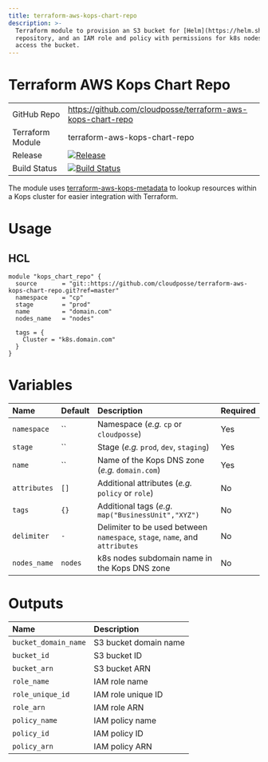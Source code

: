 ```yaml
---
title: terraform-aws-kops-chart-repo
description: >-
  Terraform module to provision an S3 bucket for [Helm](https://helm.sh/) chart
  repository, and an IAM role and policy with permissions for k8s nodes to
  access the bucket.
---
```


# Terraform AWS Kops Chart Repo

|                  |                                                                                                                                                                        |
|:-----------------|:-----------------------------------------------------------------------------------------------------------------------------------------------------------------------|
| GitHub Repo      | <https://github.com/cloudposse/terraform-aws-kops-chart-repo>                                                                                                          |
| Terraform Module | terraform-aws-kops-chart-repo                                                                                                                                          |
| Release          | [![Release](https://img.shields.io/github/release/cloudposse/terraform-aws-kops-chart-repo.svg)](https://github.com/cloudposse/terraform-aws-kops-chart-repo/releases) |
| Build Status     | [![Build Status](https://travis-ci.org/cloudposse/terraform-aws-kops-chart-repo.svg?branch=master)](https://travis-ci.org/cloudposse/terraform-aws-kops-chart-repo)    |

The module uses [terraform-aws-kops-metadata](https://github.com/cloudposse/terraform-aws-kops-metadata) to lookup resources within a Kops cluster for easier integration with Terraform.

# Usage

## HCL

```hcl
module "kops_chart_repo" {
  source       = "git::https://github.com/cloudposse/terraform-aws-kops-chart-repo.git?ref=master"
  namespace    = "cp"
  stage        = "prod"
  name         = "domain.com"
  nodes_name   = "nodes"

  tags = {
    Cluster = "k8s.domain.com"
  }
}
```

# Variables

| Name         | Default | Description                                                                 | Required |
|:-------------|:--------|:----------------------------------------------------------------------------|:---------|
| `namespace`  | ``      | Namespace (_e.g._ `cp` or `cloudposse`)                                     | Yes      |
| `stage`      | ``      | Stage (_e.g._ `prod`, `dev`, `staging`)                                     | Yes      |
| `name`       | ``      | Name of the Kops DNS zone (_e.g._ `domain.com`)                             | Yes      |
| `attributes` | `[]`    | Additional attributes (_e.g._ `policy` or `role`)                           | No       |
| `tags`       | `{}`    | Additional tags (_e.g._ `map("BusinessUnit","XYZ")`                         | No       |
| `delimiter`  | `-`     | Delimiter to be used between `namespace`, `stage`, `name`, and `attributes` | No       |
| `nodes_name` | `nodes` | k8s nodes subdomain name in the Kops DNS zone                               | No       |

# Outputs

| Name                 | Description           |
|:---------------------|:----------------------|
| `bucket_domain_name` | S3 bucket domain name |
| `bucket_id`          | S3 bucket ID          |
| `bucket_arn`         | S3 bucket ARN         |
| `role_name`          | IAM role name         |
| `role_unique_id`     | IAM role unique ID    |
| `role_arn`           | IAM role ARN          |
| `policy_name`        | IAM policy name       |
| `policy_id`          | IAM policy ID         |
| `policy_arn`         | IAM policy ARN        |
